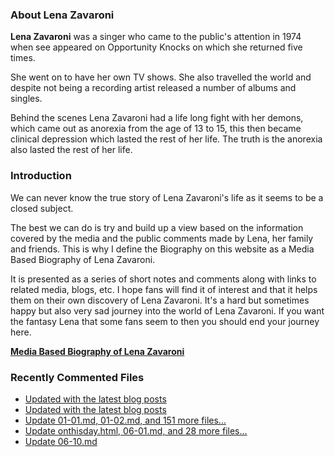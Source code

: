### About Lena Zavaroni

<p><strong>Lena Zavaroni</strong> was a singer who came to the public's attention in 1974 when see appeared on Opportunity Knocks on which she returned five times.</p>

<p>She went on to have her own TV shows. She also travelled the world and despite not being a recording artist released a number of albums and singles.</p>

<p>Behind the scenes Lena Zavaroni had a life long fight with her demons, which came out as anorexia from the age of 13 to 15, this then became clinical depression which lasted the rest of her life. The truth is the anorexia also lasted the rest of her life.</p>

### Introduction

<p>We can never know the true story of Lena Zavaroni's life as it seems to be a closed subject.</p>

<p>The best we can do is try and build up a view based on the information covered by the media and the public comments made by Lena, her family and friends. This is why I define the Biography on this website as a Media Based Biography of Lena Zavaroni.</p>

<p>It is presented as a series of short notes and comments along with links to related media, blogs, etc. I hope fans will find it of interest and that it helps them on their own discovery of Lena Zavaroni. It's a hard but sometimes happy but also very sad journey into the world of Lena Zavaroni. If you want the fantasy Lena that some fans seem to then you should end your journey here.</p>

<a href="https://fanzoflenazavaroni.github.io/biography/lena-zavaroni/"><strong>Media Based Biography of Lena Zavaroni</strong></a>

### Recently Commented Files

<!-- BLOG-POST-LIST:START -->
- [Updated with the latest blog posts](https://github.com/FanzOfLenaZavaroni/fanzoflenazavaroni.github.io/commit/2a6700ac7846d4bb5118bfe29a5982098763c5ce)
- [Updated with the latest blog posts](https://github.com/FanzOfLenaZavaroni/fanzoflenazavaroni.github.io/commit/f11fe62070db18a8516d6c985f262e1861712c71)
- [Update 01-01.md, 01-02.md, and 151 more files...](https://github.com/FanzOfLenaZavaroni/fanzoflenazavaroni.github.io/commit/7e6f910cd599c54682244a85698af4d06dabf4e4)
- [Update onthisday.html, 06-01.md, and 28 more files...](https://github.com/FanzOfLenaZavaroni/fanzoflenazavaroni.github.io/commit/ed8137a8b969b09a369215d54c734569822c7044)
- [Update 06-10.md](https://github.com/FanzOfLenaZavaroni/fanzoflenazavaroni.github.io/commit/3bed33697577ee03157a1dd3e2df8f813e147263)
<!-- BLOG-POST-LIST:END -->

